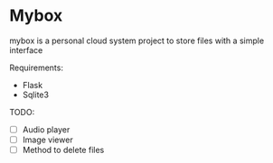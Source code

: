 # Mybox
mybox is a personal cloud system project to store files with a simple interface

Requirements:
* Flask
* Sqlite3

TODO:
- [ ] Audio player
- [ ] Image viewer
- [ ] Method to delete files